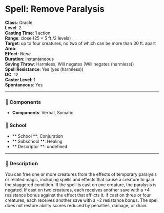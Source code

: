 
# Spell: Remove Paralysis
**Class**: Oracle  
**Level**: 2  
**Casting Time**: 1 action  
**Range**: close (25 + 5 ft./2 levels)  
**Target**: up to four creatures, no two of which can be more than 30 ft. apart  
**Area**:   
**Effect**: _None_  
**Duration**: instantaneous  
**Saving Throw**: Harmless, Will negates (Will negates (harmless))  
**Spell Resistance**: Yes (yes (harmless))  
**DC**: 12  
**Caster Level**: 1  
**Spontaneous**: Yes

---

### 🔮 Components
- **Components**: Verbal, Somatic

### 🏫 School
- ** School **: Conjuration
- ** Subschool **: Healing
- ** Descriptor **: undefined
---

### 📜 Description
You can free one or more creatures from the effects of temporary paralysis or related magic, including spells and effects that cause a creature to gain the staggered condition. If the spell is cast on one creature, the paralysis is negated. If cast on two creatures, each receives another save with a +4 resistance bonus against the effect that afflicts it. If cast on three or four creatures, each receives another save with a +2 resistance bonus. The spell does not restore ability scores reduced by penalties, damage, or drain.
